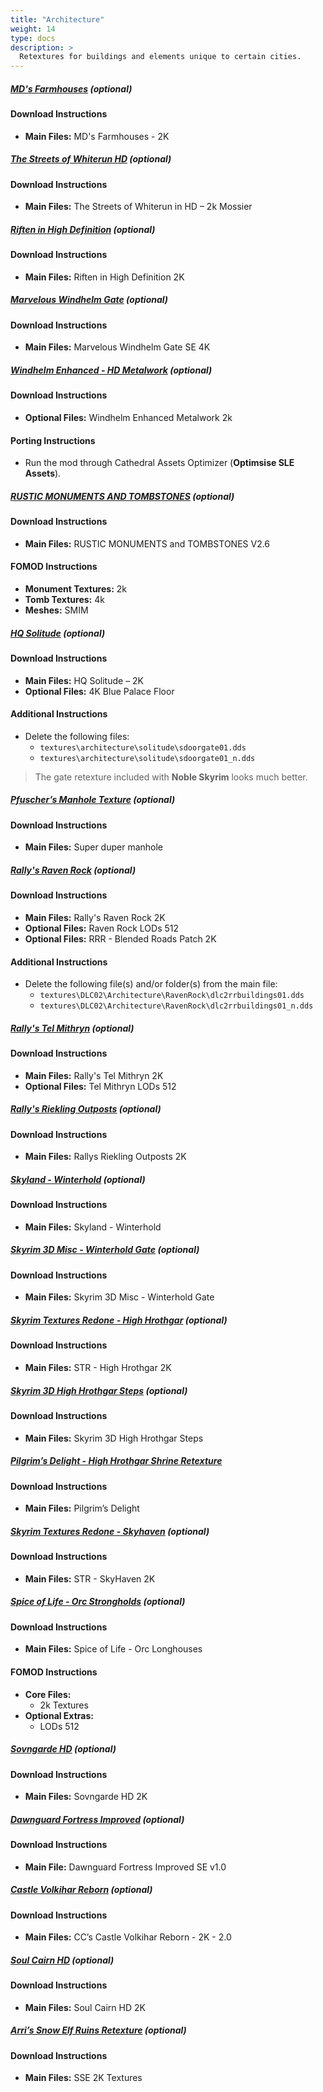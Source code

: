 ```yaml
---
title: "Architecture"
weight: 14
type: docs
description: >
  Retextures for buildings and elements unique to certain cities.
---
```


##### [MD's Farmhouses](https://www.nexusmods.com/skyrimspecialedition/mods/32160?tab=files) (optional)

#### Download Instructions

* **Main Files:** MD's Farmhouses - 2K

##### [The Streets of Whiterun HD](https://www.nexusmods.com/skyrimspecialedition/mods/20396?tab=files) (optional)

#### Download Instructions

* **Main Files:** The Streets of Whiterun in HD – 2k Mossier

##### [Riften in High Definition](https://www.nexusmods.com/skyrimspecialedition/mods/20296?tab=files) (optional)

#### Download Instructions

* **Main Files:** Riften in High Definition 2K

##### [Marvelous Windhelm Gate](https://www.nexusmods.com/skyrimspecialedition/mods/24349?tab=files) (optional)

#### Download Instructions

* **Main Files:** Marvelous Windhelm Gate SE 4K

##### [Windhelm Enhanced - HD Metalwork](https://www.nexusmods.com/skyrim/mods/74830?tab=files) (optional)

#### Download Instructions

* **Optional Files:** Windhelm Enhanced Metalwork 2k

#### Porting Instructions

* Run the mod through Cathedral Assets Optimizer (**Optimsise SLE Assets**).

##### [RUSTIC MONUMENTS AND TOMBSTONES](https://www.nexusmods.com/skyrim/mods/68884/?tab=files) (optional)

#### Download Instructions

* **Main Files:** RUSTIC MONUMENTS and TOMBSTONES V2.6

#### FOMOD Instructions

* **Monument Textures:** 2k
* **Tomb Textures:** 4k
* **Meshes:** SMIM

##### [HQ Solitude](https://www.nexusmods.com/skyrimspecialedition/mods/23937?tab=files) (optional)

#### Download Instructions

* **Main Files:** HQ Solitude – 2K
* **Optional Files:** 4K Blue Palace Floor

#### Additional Instructions

* Delete the following files:
  * `textures\architecture\solitude\sdoorgate01.dds`
  * `textures\architecture\solitude\sdoorgate01_n.dds`

 > The gate retexture included with **Noble Skyrim** looks much better.

##### [Pfuscher’s Manhole Texture](https://www.nexusmods.com/skyrimspecialedition/mods/19799?tab=files) (optional)

#### Download Instructions

* **Main Files:** Super duper manhole

##### [Rally's Raven Rock](https://www.nexusmods.com/skyrimspecialedition/mods/34292?tab=files) (optional)

#### Download Instructions

- **Main Files:** Rally's Raven Rock 2K
- **Optional Files:** Raven Rock LODs 512
- **Optional Files:** RRR - Blended Roads Patch 2K

#### Additional Instructions

- Delete the following file(s) and/or folder(s) from the main file:
  - `textures\DLC02\Architecture\RavenRock\dlc2rrbuildings01.dds`
  - `textures\DLC02\Architecture\RavenRock\dlc2rrbuildings01_n.dds`

##### [Rally's Tel Mithryn](https://www.nexusmods.com/skyrimspecialedition/mods/35437?tab=files) (optional)

#### Download Instructions

- **Main Files:** Rally's Tel Mithryn 2K
- **Optional Files:** Tel Mithryn LODs 512

##### [Rally's Riekling Outposts](https://www.nexusmods.com/skyrimspecialedition/mods/34899?tab=files) (optional)

#### Download Instructions

- **Main Files:** Rallys Riekling Outposts 2K

##### [Skyland - Winterhold](https://www.nexusmods.com/skyrimspecialedition/mods/22757?tab=files) (optional)

#### Download Instructions

* **Main Files:** Skyland - Winterhold

##### [Skyrim 3D Misc - Winterhold Gate](https://www.nexusmods.com/skyrimspecialedition/mods/20829?tab=files) (optional)

#### Download Instructions

* **Main Files:** Skyrim 3D Misc - Winterhold Gate

##### [Skyrim Textures Redone - High Hrothgar](https://www.nexusmods.com/skyrimspecialedition/mods/13621?tab=files) (optional)

#### Download Instructions

* **Main Files:** STR - High Hrothgar 2K

##### [Skyrim 3D High Hrothgar Steps](https://www.nexusmods.com/skyrimspecialedition/mods/19905?tab=files) (optional)

#### Download Instructions

* **Main Files:** Skyrim 3D High Hrothgar Steps

##### [Pilgrim’s Delight - High Hrothgar Shrine Retexture](https://www.nexusmods.com/skyrimspecialedition/mods/3273?tab=files)

#### Download Instructions

* **Main Files:** Pilgrim’s Delight

##### [Skyrim Textures Redone - Skyhaven](https://www.nexusmods.com/skyrimspecialedition/mods/10375?tab=files) (optional)

#### Download Instructions

* **Main Files:** STR - SkyHaven 2K

##### [Spice of Life - Orc Strongholds](https://www.nexusmods.com/skyrimspecialedition/mods/22178?tab=files) (optional)

#### Download Instructions

* **Main Files:** Spice of Life - Orc Longhouses

#### FOMOD Instructions

* **Core Files:**
  * 2k Textures
* **Optional Extras:**
  * LODs 512

##### [Sovngarde HD](https://www.nexusmods.com/skyrimspecialedition/mods/15891?tab=files) (optional)

#### Download Instructions

* **Main Files:** Sovngarde HD 2K

##### [Dawnguard Fortress Improved](https://www.nexusmods.com/skyrimspecialedition/mods/9221?tab=files) (optional)

#### Download Instructions

* **Main File:** Dawnguard Fortress Improved SE v1.0

##### [Castle Volkihar Reborn](https://www.nexusmods.com/skyrimspecialedition/mods/10729?tab=files) (optional)

#### Download Instructions

* **Main Files:** CC’s Castle Volkihar Reborn - 2K - 2.0

##### [Soul Cairn HD](https://www.nexusmods.com/skyrimspecialedition/mods/15481?tab=files) (optional)

#### Download Instructions

* **Main Files:** Soul Cairn HD 2K

##### [Arri’s Snow Elf Ruins Retexture](https://www.nexusmods.com/skyrimspecialedition/mods/7292?tab=files) (optional)

#### Download Instructions

* **Main Files:** SSE 2K Textures